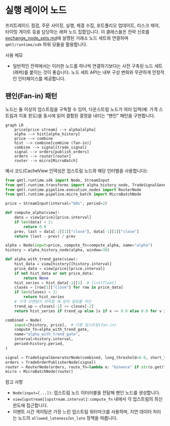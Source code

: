 # 실행 레이어 노드

프리트레이드 점검, 주문 사이징, 실행, 체결 수집, 포트폴리오 업데이트, 리스크 제어, 타이밍 게이트 등을 담당하는 래퍼 노드 집합입니다. 이 클래스들은 전략 신호를 [exchange_node_sets.md](exchange_node_sets.md)에 설명된 거래소 노드 세트와 연결하며 `qmtl/runtime/sdk` 하위 모듈을 활용합니다.

사용 메모
- 일반적인 전략에서는 이러한 노드를 하나씩 연결하기보다는 사전 구축된 노드 세트(래퍼)를 붙이는 것이 좋습니다. 노드 세트 API는 내부 구성 변화와 무관하게 안정적인 인터페이스를 제공합니다.

## 팬인(Fan-in) 패턴

노드는 둘 이상의 업스트림을 구독할 수 있어, 다운스트림 노드가 여러 입력(예: 가격 스트림과 지표 윈도)을 동시에 읽어 결합된 결정을 내리는 \"팬인\" 패턴을 구현합니다.

```mermaid
graph LR
    price[price stream] --> alpha[alpha]
    alpha --> hist[alpha_history]
    price --> combine
    hist --> combine[combine (fan-in)]
    combine --> signal[trade_signal]
    signal --> orders[publish_orders]
    orders --> router[router]
    router --> micro[MicroBatch]
```

예시 코드(CacheView 인덱싱은 업스트림 노드와 해당 인터벌을 사용합니다):

```python
from qmtl.runtime.sdk import Node, StreamInput
from qmtl.runtime.transforms import alpha_history_node, TradeSignalGeneratorNode
from qmtl.runtime.pipeline.execution_nodes import RouterNode
from qmtl.runtime.pipeline.micro_batch import MicroBatchNode

price = StreamInput(interval="60s", period=2)

def compute_alpha(view):
    data = view[price][price.interval]
    if len(data) < 2:
        return 0.0
    prev, last = data[-2][1]["close"], data[-1][1]["close"]
    return (last - prev) / prev

alpha = Node(input=price, compute_fn=compute_alpha, name="alpha")
history = alpha_history_node(alpha, window=30)

def alpha_with_trend_gate(view):
    hist_data = view[history][history.interval]
    price_data = view[price][price.interval]
    if not hist_data or not price_data:
        return None
    hist_series = hist_data[-1][1]  # list[float]
    closes = [row[1]["close"] for row in price_data]
    if len(closes) < 2:
        return hist_series
    # 가격 모멘텀이 하락할 때 양의 알파를 차단
    trend_up = closes[-1] >= closes[-2]
    return hist_series if trend_up else [v if v <= 0.0 else 0.0 for v in hist_series]

combined = Node(
    input=[history, price],  # 다중 업스트림(fan-in)
    compute_fn=alpha_with_trend_gate,
    name="alpha_with_trend_gate",
    interval=history.interval,
    period=history.period,
)

signal = TradeSignalGeneratorNode(combined, long_threshold=0.0, short_threshold=0.0)
orders = TradeOrderPublisherNode(signal)
router = RouterNode(orders, route_fn=lambda o: "binance" if str(o.get("symbol","")) .upper().endswith("USDT") else "ibkr")
micro = MicroBatchNode(router)
```

참고 사항
- `Node(input=[...])`: 업스트림 노드 이터러블을 전달해 팬인 노드를 생성합니다.
- `view[upstream][upstream.interval]`: `compute_fn` 내에서 각 업스트림의 최신 윈도에 접근합니다.
- 이벤트 시간 게이팅은 가장 느린 업스트림 워터마크를 사용하며, 지연 데이터 처리는 노드의 `allowed_lateness`/`on_late` 정책을 따릅니다.
